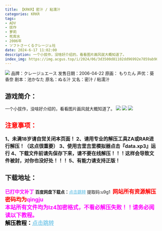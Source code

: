 ```yaml
---
title: 【KRKR】密汁 / 粘濡汁
categories: KRKR
tags:
- ADV
- 拔作
- 萝莉
- 死库水
- 2006年
- ソフトさーくるクレージュ社
date: 2024-6-17 11:02:00
description: 一个小拔作，没啥好介绍的，看看图片画风就大概知道了。
index_img: https://img.acgus.top/i/2024/06/3d3500d81102dd96992e7859ab90df88.webp
---
```

![](https://img.acgus.top/i/2024/06/3d3500d81102dd96992e7859ab90df88.webp)
品牌：クレージュエース
发售日期：2006-04-22
原画： もりたん
声优：葵香奈
剧本：池かなた
原名：ぬる汁
又名：密汁 / 粘濡汁

## 游戏简介：
一个小拔作，没啥好介绍的，看看图片画风就大概知道了。
![](https://img.acgus.top/i/2024/06/3acdaa848296fea152182de8ce191f79.webp)
![](https://img.acgus.top/i/2024/06/bda3109628360c6aa9115124112c8b44.webp)
![](https://img.acgus.top/i/2024/06/dcb6114d416a79dbce0273f8f88e0eae.webp)




## <font color=#FF0000 >注意事项：</font>
<font size=3><b>1、未满18岁请自觉关闭本页面！
2、请用专业的解压工具ZA或RAR进行解压！（这点很重要）
3、使用吉里吉里模拟器点击『data.xp3』运行
4、下载文件前请先保存下来，请不要在线解压！！！这样会导致文件被封，对你也没好处！！！
5、有能力请支持正版！</b></font>

## 下载地址：
<font color=#FF00FF size=3><b>已打中文补丁</b></font>
<b>百度网盘下载点：</b><a href="https://pan.baidu.com/s/10NTFWKJU__myfSSn3DagMw?pwd=u9g1" style="color: #87CEEB;"><b>点击跳转</b></a> 提取码:u9g1
<a style="padding: 0" href="https://post.qingju.org/AD/"><img style="max-width:100%" src="https://img.acgus.top/i/2024/07/478f689b8021d8d499ab43d21acf137a.gif" alt=""></a>
<b><font color=#FF0000 size=4>网站所有资源解压密码均为</b></font><b><font color=#FF00FF size=4>qingju</font><font color=#FF0000 ></font></b><br><b><font color=#FF00FF size=4>本站所有文件均为lz4加密格式，不看必解压失败！！请务必阅读以下教程。</b></font><br><b><font color=#000 size=4>解压教程：</b><a href="https://post.qingju.org/tutorial/000/" style="color: #87CEEB;"><b>点击跳转</b></a>